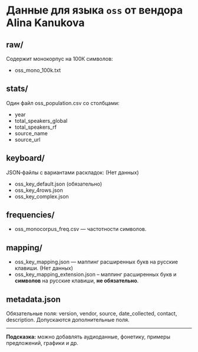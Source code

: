 # Данные для языка `oss` от вендора Alina Kanukova

## raw/
Содержит монокорпус на 100К символов:
- oss_mono_100k.txt

## stats/
Один файл oss_population.csv со столбцами:
- year
- total_speakers_global
- total_speakers_rf
- source_name
- source_url

## keyboard/
JSON‑файлы с вариантами раскладок: (Нет данных)
- oss_key_default.json (обязательно)
- oss_key_4rows.json
- oss_key_complex.json

## frequencies/
- oss_monocorpus_freq.csv — частотности символов.

## mapping/
- oss_key_mapping.json — маппинг расширенных букв на русские клавиши. (Нет данных)
- oss_key_mapping_extension.json – маппинг расширенных букв и **символов** на русские клавиши, **не обязательно**.

## metadata.json
Обязательные поля: version, vendor, source, date_collected, contact, description.
Допускаются дополнительные поля.

---  
**Подсказка:** можно добавлять аудиоданные, фонетику, примеры предложений, графики и др.
